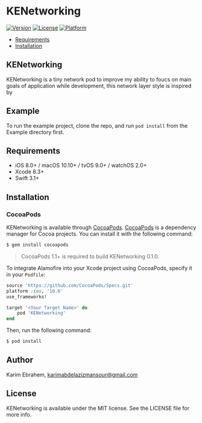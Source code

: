 # KENetworking

[![Version](https://img.shields.io/cocoapods/v/KENetworking.svg?style=flat)](https://cocoapods.org/pods/KENetworking)
[![License](https://img.shields.io/cocoapods/l/KENetworking.svg?style=flat)](https://cocoapods.org/pods/KENetworking)
[![Platform](https://img.shields.io/cocoapods/p/KENetworking.svg?style=flat)](https://cocoapods.org/pods/KENetworking)

- [Requirements](#requirements)
- [Installation](#installation)


## KENetworking 

KENetworking is a tiny network pod to improve my ability to foucs on main goals of application while development, this network layer style is inspired by 

## Example

To run the example project, clone the repo, and run `pod install` from the Example directory first.

## Requirements

- iOS 8.0+ / macOS 10.10+ / tvOS 9.0+ / watchOS 2.0+
- Xcode 8.3+
- Swift 3.1+

## Installation

### CocoaPods

KENetworking is available through [CocoaPods](https://cocoapods.org).
[CocoaPods](http://cocoapods.org) is a dependency manager for Cocoa projects. You can install it with the following command:

```bash
$ gem install cocoapods
```

> CocoaPods 1.1+ is required to build KENetworking 0.1.0.

To integrate Alamofire into your Xcode project using CocoaPods, specify it in your `Podfile`:

```ruby
source 'https://github.com/CocoaPods/Specs.git'
platform :ios, '10.0'
use_frameworks!

target '<Your Target Name>' do
    pod 'KENetworking'
end
```

Then, run the following command:

```bash
$ pod install
```


## Author

Karim Ebrahem, karimabdelazizmansour@gmail.com

## License

KENetworking is available under the MIT license. See the LICENSE file for more info.
